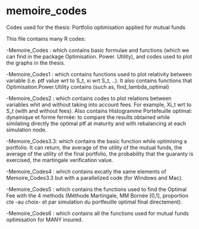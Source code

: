 # memoire_codes
Codes used for the thesis: Portfolio optimisation applied for mutual funds


This file contains many R codes:

-Memoire_Codes : which contains basic formulae and functions (which we can find in the package Optimisation. Power. Utility), and codes used to plot the graphs in the thesis.

-Memoire_Codes1 : which contains functions used to plot relativity between variable (i.e. ptf value wrt to S_t, xi wrt S_t, ..). It also contains functions that Optimisation.Power.Utility contains (such as, find_lambda_optimal)

-Memoire_Codes2 : which contains codes to plot relations between variables whit and without taking into account fees. For example, Xi_t wrt to S_t (with and without fees). Also contains Histogramme Portefeuille optimal: dynamique et forme fermée:  to compare the results obtained while similating directly the optimal ptf at maturity and with rebalancing at each simulation node. 

-Memoire_Codes3.3: which contains the basic function while optimising a portfolio. It can return, the average of the utility of the mutual funds, the average of the utility of the final portfolio, the probability that the guaranty is exercised, the martingale verification value. 

-Memoire_Codes4 : which contains excatly the same elements of Memoire_Codes3.3 but with a parallelized code (for Windows and Mac).

-Memoire_Codes5 : which contains the functions used to find the Optimal Fee with the 4 methods (Méthode Martingale, MM Bornée [0,1], proportion cte -au choix- et par simulation du portfeuille optimal final directement).

-Memoire_Codes6 : which contains all the functions used for mutual funds optimisation for MANY insured.
